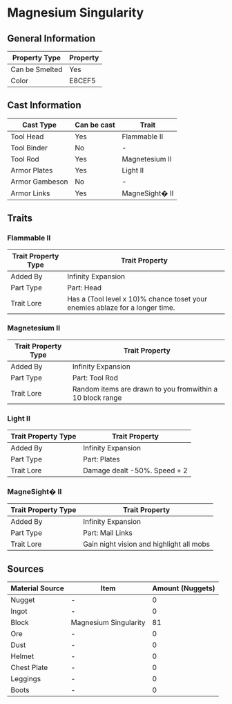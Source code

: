 # Magnesium Singularity

## General Information

| Property Type  | Property |
| -------------- | -------- |
| Can be Smelted | Yes      |
| Color          | E8CEF5   |

## Cast Information

| Cast Type      | Can be cast | Trait          |
| -------------- | ----------- | -------------- |
| Tool Head      | Yes         | Flammable II   |
| Tool Binder    | No          | -              |
| Tool Rod       | Yes         | Magnetesium II |
| Armor Plates   | Yes         | Light II       |
| Armor Gambeson | No          | -              |
| Armor Links    | Yes         | MagneSight� II |

## Traits

### Flammable II

| Trait Property Type | Trait Property                                                               |
| ------------------- | ---------------------------------------------------------------------------- |
| Added By            | Infinity Expansion                                                           |
| Part Type           | Part: Head                                                                   |
| Trait Lore          | Has a (Tool level x 10)% chance toset your enemies ablaze for a longer time. |

### Magnetesium II

| Trait Property Type | Trait Property                                            |
| ------------------- | --------------------------------------------------------- |
| Added By            | Infinity Expansion                                        |
| Part Type           | Part: Tool Rod                                            |
| Trait Lore          | Random items are drawn to you fromwithin a 10 block range |

### Light II

| Trait Property Type | Trait Property               |
| ------------------- | ---------------------------- |
| Added By            | Infinity Expansion           |
| Part Type           | Part: Plates                 |
| Trait Lore          | Damage dealt -50%. Speed + 2 |

### MagneSight� II

| Trait Property Type | Trait Property                           |
| ------------------- | ---------------------------------------- |
| Added By            | Infinity Expansion                       |
| Part Type           | Part: Mail Links                         |
| Trait Lore          | Gain night vision and highlight all mobs |

## Sources

| Material Source | Item                  | Amount (Nuggets) |
| --------------- | --------------------- | ---------------- |
| Nugget          | -                     | 0                |
| Ingot           | -                     | 0                |
| Block           | Magnesium Singularity | 81               |
| Ore             | -                     | 0                |
| Dust            | -                     | 0                |
| Helmet          | -                     | 0                |
| Chest Plate     | -                     | 0                |
| Leggings        | -                     | 0                |
| Boots           | -                     | 0                |
